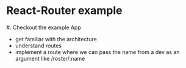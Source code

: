 # React-Router example

#. Checkout the example App

- get familiar with the architecture
- understand routes
- implement a route where we can pass the name from a dev as an argument like /roster/:name
